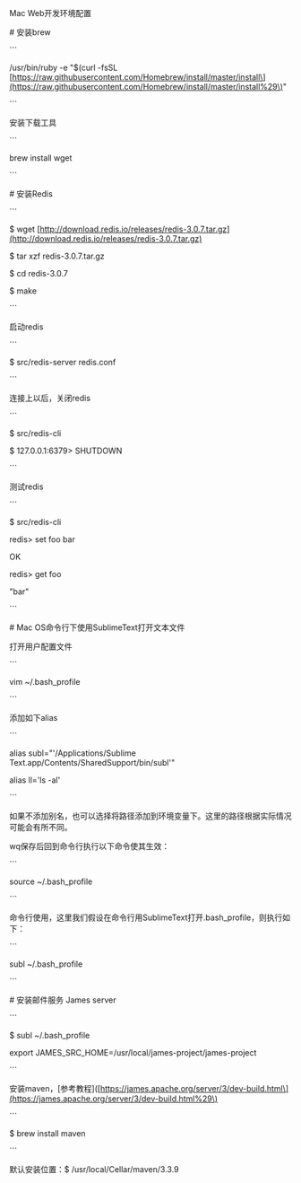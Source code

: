 Mac Web开发环境配置

\# 安装brew

\`\`\`

/usr/bin/ruby -e "$\(curl -fsSL [https://raw.githubusercontent.com/Homebrew/install/master/install\](https://raw.githubusercontent.com/Homebrew/install/master/install%29\)"

\`\`\`

安装下载工具

\`\`\`

brew install wget

\`\`\`

\# 安装Redis

\`\`\`

$ wget [http://download.redis.io/releases/redis-3.0.7.tar.gz](http://download.redis.io/releases/redis-3.0.7.tar.gz)

$ tar xzf redis-3.0.7.tar.gz

$ cd redis-3.0.7

$ make

\`\`\`

启动redis

\`\`\`

$ src/redis-server redis.conf

\`\`\`

连接上以后，关闭redis

\`\`\`

$ src/redis-cli

$ 127.0.0.1:6379&gt; SHUTDOWN

\`\`\`

测试redis

\`\`\`

$ src/redis-cli

redis&gt; set foo bar

OK

redis&gt; get foo

"bar"

\`\`\`

\# Mac OS命令行下使用SublimeText打开文本文件

打开用户配置文件

\`\`\`

vim ~/.bash\_profile

\`\`\`

添加如下alias

\`\`\`

alias subl="'/Applications/Sublime Text.app/Contents/SharedSupport/bin/subl'"

alias ll='ls -al'

\`\`\`

如果不添加别名，也可以选择将路径添加到环境变量下。这里的路径根据实际情况可能会有所不同。

wq保存后回到命令行执行以下命令使其生效：

\`\`\`

source ~/.bash\_profile

\`\`\`

命令行使用，这里我们假设在命令行用SublimeText打开.bash\_profile，则执行如下：

\`\`\`

subl ~/.bash\_profile

\`\`\`

\# 安装邮件服务 James server

\`\`\`

$ subl ~/.bash\_profile

export JAMES\_SRC\_HOME=/usr/local/james-project/james-project

\`\`\`

安装maven，\[参考教程\]\([https://james.apache.org/server/3/dev-build.html\](https://james.apache.org/server/3/dev-build.html%29\)

\`\`\`

$ brew install maven

\`\`\`

默认安装位置：$ /usr/local/Cellar/maven/3.3.9

